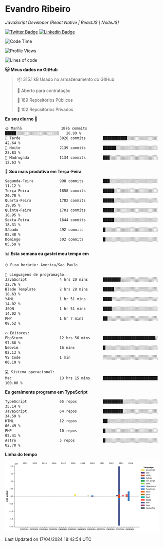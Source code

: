 # Evandro **Ribeiro**

*JavaScript Developer (React Native | ReactJS | NodeJS)*

[![Twitter Badge](https://img.shields.io/badge/-@ribeiroevandro-201B2D?style=flat-square&labelColor=201B2D&logo=twitter&logoColor=white&link=https://twitter.com/ribeiroevandro)](https://twitter.com/ribeiroevandro) 
[![Linkedin Badge](https://img.shields.io/badge/-Evandro%20Ribeiro-201B2D?style=flat-square&logo=Linkedin&logoColor=white&link=https://www.linkedin.com/in/ribeiroevandro)](https://www.linkedin.com/in/ribeiroevandro) 


<!--START_SECTION:waka-->
![Code Time](http://img.shields.io/badge/Code%20Time-3%2C813%20hrs%2036%20mins-blue)

![Profile Views](http://img.shields.io/badge/Visualizac%C3%B5es%20do%20perfil-2-blue)

![Lines of code](https://img.shields.io/badge/Desde%20o%20Hello%20World%20eu%20escrevi-29.3%20million%20linhas%20de%20c%C3%B3digo-blue)

**🐱 Meus dados no GitHub** 

> 📦 315.1 kB Usado no armazenamento do GitHub 
 > 
> 💼 Aberto para contratação
 > 
> 📜 189 Repositórios Públicos 
 > 
> 🔑 102 Repositórios Privados 
 > 
**Eu sou diurno 🐤** 

```text
🌞 Manhã                  1876 commits        █████░░░░░░░░░░░░░░░░░░░░   20.90 % 
🌆 Tarde                  3828 commits        ███████████░░░░░░░░░░░░░░   42.64 % 
🌃 Noite                  2139 commits        ██████░░░░░░░░░░░░░░░░░░░   23.83 % 
🌙 Madrugada              1134 commits        ███░░░░░░░░░░░░░░░░░░░░░░   12.63 % 
```
📅 **Sou mais produtivo em Terça-Feira** 

```text
Segunda-Feira            998 commits         ███░░░░░░░░░░░░░░░░░░░░░░   11.12 % 
Terça-Feira              1858 commits        █████░░░░░░░░░░░░░░░░░░░░   20.70 % 
Quarta-Feira             1782 commits        █████░░░░░░░░░░░░░░░░░░░░   19.85 % 
Quinta-Feira             1701 commits        █████░░░░░░░░░░░░░░░░░░░░   18.95 % 
Sexta-Feira              1644 commits        █████░░░░░░░░░░░░░░░░░░░░   18.31 % 
Sábado                   492 commits         █░░░░░░░░░░░░░░░░░░░░░░░░   05.48 % 
Domingo                  502 commits         █░░░░░░░░░░░░░░░░░░░░░░░░   05.59 % 
```


📊 **Esta semana eu gastei meu tempo em** 

```text
🕑︎ Fuso horário: America/Sao_Paulo

💬 Linguagens de programação: 
JavaScript               4 hrs 20 mins       ████████░░░░░░░░░░░░░░░░░   32.76 % 
Blade Template           2 hrs 28 mins       █████░░░░░░░░░░░░░░░░░░░░   18.63 % 
YAML                     1 hr 51 mins        ████░░░░░░░░░░░░░░░░░░░░░   14.02 % 
JSON                     1 hr 51 mins        ████░░░░░░░░░░░░░░░░░░░░░   14.02 % 
PHP                      1 hr 7 mins         ██░░░░░░░░░░░░░░░░░░░░░░░   08.52 % 

🔥 Editores: 
PhpStorm                 12 hrs 56 mins      ████████████████████████░   97.68 % 
Neovim                   16 mins             █░░░░░░░░░░░░░░░░░░░░░░░░   02.13 % 
VS Code                  1 min               ░░░░░░░░░░░░░░░░░░░░░░░░░   00.19 % 

💻 Sistema operacional: 
Mac                      13 hrs 15 mins      █████████████████████████   100.00 % 
```

**Eu geralmente programo em TypeScript** 

```text
TypeScript               65 repos            █████████░░░░░░░░░░░░░░░░   35.14 % 
JavaScript               64 repos            █████████░░░░░░░░░░░░░░░░   34.59 % 
HTML                     12 repos            ██░░░░░░░░░░░░░░░░░░░░░░░   06.49 % 
PHP                      10 repos            █░░░░░░░░░░░░░░░░░░░░░░░░   05.41 % 
Astro                    5 repos             █░░░░░░░░░░░░░░░░░░░░░░░░   02.70 % 
```



**Linha do tempo**

![Lines of Code chart](https://raw.githubusercontent.com/ribeiroevandro/ribeiroevandro/main/assets/bar_graph.png)


 Last Updated on 17/04/2024 18:42:54 UTC
<!--END_SECTION:waka-->
